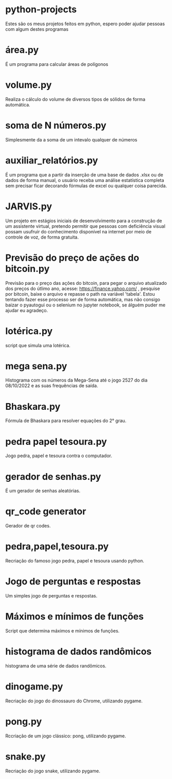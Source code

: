 # python-projects
Estes são os meus projetos feitos em python, espero poder ajudar pessoas com algum destes programas
# área.py
É um programa para calcular áreas de polígonos
# volume.py
Realiza o cálculo do volume de diversos tipos de sólidos de forma automática.
# soma de N números.py
Simplesmente da a soma de um intevalo qualquer de números
# auxiliar_relatórios.py
É um programa que a partir da inserção de uma base de dados .xlsx ou de dados de forma manual, o usuário receba uma análise estatística completa sem precisar ficar decorando fórmulas de excel ou qualquer coisa parecida.
# JARVIS.py
Um projeto em estágios iniciais de desenvolvimento para a construção de um assistente virtual, pretendo permitir que pessoas com deficiência visual possam usufruir do conhecimento disponível na internet por meio de controle de voz, de forma gratuita.
# Previsão do preço de ações do bitcoin.py
Previsão para o preço das ações do bitcoin, para pegar o arquivo atualizado dos preços do útlimo ano, acesse: https://finance.yahoo.com/ , pesquise por bitcoin, baixe o arquivo e repasse o path na variável 'tabela'. Estou tentando fazer esse processo ser de forma automática, mas não consigo baizar o pyautogui ou o selenium no jupyter notebook, se álguém puder me ajudar eu agradeço.
# lotérica.py
script que simula uma lotérica.
# mega sena.py
Histograma com os números da Mega-Sena até o jogo 2527 do dia 08/10/2022 e as suas frequências de saída.
# Bhaskara.py
Fórmula de Bhaskara para resolver equações do 2° grau.
# pedra papel tesoura.py
Jogo pedra, papel e tesoura contra o computador.
# gerador de senhas.py
É um gerador de senhas aleatórias.
# qr_code generator
Gerador de qr codes.
# pedra,papel,tesoura.py
Recriação do famoso jogo pedra, papel e tesoura usando python.
# Jogo de perguntas e respostas
Um simples jogo de perguntas e respostas.
# Máximos e mínimos de funções
Script que determina máximos e mínimos de funções.
# histograma de dados randômicos
histograma de uma série de dados randômicos.
# dinogame.py
Recriação do jogo do dinossauro do Chrome, utilizando pygame.
# pong.py
Rccriação de um jogo clássico: pong, utilizando pygame.
# snake.py
Recriação do jogo snake, utilizando pygame.
